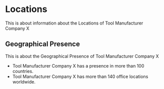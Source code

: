 # Locations

This is about information about the Locations of Tool Manufacturer Company X

## Geographical Presence

This is about the Geographical Presence of Tool Manufacturer Company X

- Tool Manufacturer Company X has a presence in more than 100 countries.
- Tool Manufacturer Company X has more than 140 office locations worldwide.